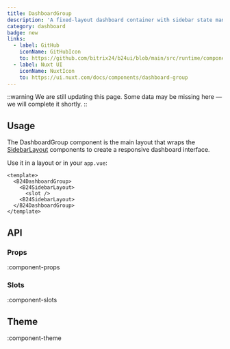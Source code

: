 ```yaml
---
title: DashboardGroup
description: 'A fixed-layout dashboard container with sidebar state management and persistent UI state.'
category: dashboard
badge: new
links:
  - label: GitHub
    iconName: GitHubIcon
    to: https://github.com/bitrix24/b24ui/blob/main/src/runtime/components/DashboardGroup.vue
  - label: Nuxt UI
    iconName: NuxtIcon
    to: https://ui.nuxt.com/docs/components/dashboard-group
---
```


::warning
We are still updating this page. Some data may be missing here — we will complete it shortly.
::

## Usage

The DashboardGroup component is the main layout that wraps the [SidebarLayout](/docs/components/sidebar-layout/) components to create a responsive dashboard interface.

Use it in a layout or in your `app.vue`:

```vue [layouts/dashboard.vue]{2,6}
<template>
  <B24DashboardGroup>
    <B24SidebarLayout>
      <slot />
    <B24SidebarLayout>
  </B24DashboardGroup>
</template>
```

## API

### Props

:component-props

### Slots

:component-slots

## Theme

:component-theme
